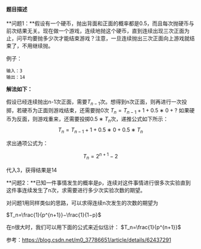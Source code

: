 #### **题目描述**

**问题1：**假设有一个硬币，抛出背面和正面的概率都是0.5，而且每次抛硬币与前次结果无关。现在做一个游戏，连续地抛这个硬币，直到连续出现三次正面为止，问平均要抛多少次才能结束游戏？注意，一旦连续抛出三次正面向上游戏就结束了，不用继续抛。

例子：

```
输入：3
输出：14
```

**解法如下：**

假设已经连续抛出n-1次正面，需要$T_{n−1}$次。想得到n次正面，则再进行一次投掷，若硬币为正面则游戏结束，还需要抛0次 $T_n=T_{n−1}+1+0.5∗0+?$ 如果硬币为反面，则游戏重来，还需要投掷$0.5∗T_n$次，递推公式如下所示：
$$
T_n=T_{n−1}+1+0.5∗0+0.5∗T_n
$$

求出通项公式为：

$$
T_n=2^{n+1}−2
$$

代入3，获得结果是14





**问题2：**已知一件事情发生的概率是p，连续对这件事情进行很多次实验直到这件事连续发生了n次，求需要进行多少次实验次数的期望。

对问题1用同样类似的思路，可以求得连续n次发生的次数的期望为

$T_n=\frac{1}{p^{n+1}}−\frac{1}{1−p}$ 

在n很大时，我们可以用下面的公式来近似估计：
$T_n=\frac{1}{p^{n+1}}$





参考：https://blog.csdn.net/m0_37786651/article/details/62437291